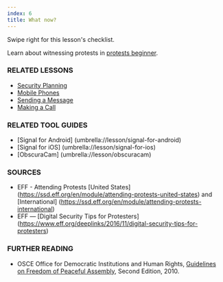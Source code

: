 ```yaml
---
index: 6
title: What now?
---
```

Swipe right for this lesson's checklist.

Learn about witnessing protests in [protests beginner](umbrella://lesson/protests/0).

### RELATED LESSONS

*   [Security Planning](umbrella://lesson/security-planning)
*   [Mobile Phones](umbrella://lesson/mobile-phones)
*   [Sending a Message](umbrella://lesson/sending-a-message)
*   [Making a Call](umbrella://lesson/making-a-call)

### RELATED TOOL GUIDES

* 	[Signal for Android] (umbrella://lesson/signal-for-android) 
* 	[Signal for iOS] (umbrella://lesson/signal-for-ios)
*	[ObscuraCam] (umbrella://lesson/obscuracam)

### SOURCES

*   EFF - Attending Protests [United States] (https://ssd.eff.org/en/module/attending-protests-united-states) and [International] (https://ssd.eff.org/en/module/attending-protests-international)
*	EFF — [Digital Security Tips for Protesters] (https://www.eff.org/deeplinks/2016/11/digital-security-tips-for-protesters)

### FURTHER READING

*   OSCE Office for Democratic Institutions and Human Rights, [Guidelines on Freedom of Peaceful Assembly](https://www.osce.org/odihr/73405?download=true), Second Edition, 2010.